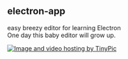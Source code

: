 ## electron-app
easy breezy editor for learning Electron <br />
One day this baby editor will grow up.

<a href="http://tinypic.com?ref=zygdgi" target="_blank"><img src="http://i67.tinypic.com/zygdgi.jpg" border="0" alt="Image and video hosting by TinyPic"></a>
